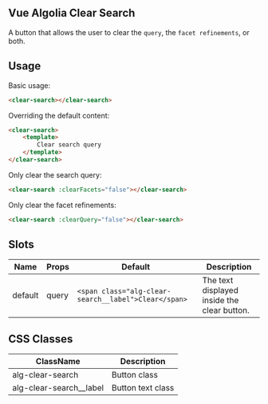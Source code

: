 Vue Algolia Clear Search
---

A button that allows the user to clear the `query`, the `facet refinements`, or both.

## Usage

Basic usage:

```html
<clear-search></clear-search>
```

Overriding the default content:

```html
<clear-search>
	<template>
		Clear search query
	</template>
</clear-search>
```

Only clear the search query:

```html
<clear-search :clearFacets="false"></clear-search>
```

Only clear the facet refinements:

```html
<clear-search :clearQuery="false"></clear-search>
```

## Slots

| Name    | Props | Default                                              | Description                                 |
|---------|-------|------------------------------------------------------|---------------------------------------------|
| default | query | `<span class="alg-clear-search__label">Clear</span>` | The text displayed inside the clear button. |

## CSS Classes

| ClassName               | Description       |
|-------------------------|-------------------|
| alg-clear-search        | Button class      |
| alg-clear-search__label | Button text class |
